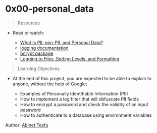 # 0x00-personal_data

> Resources

- Read or watch:

    - [What Is PII, non-PII, and Personal Data?](https://alx-intranet.hbtn.io/rltoken/jf71oYqiETchcVhPzQVnyg)
    - [logging documentation](https://alx-intranet.hbtn.io/rltoken/W2JiHD6cbJY1scJORyLqnw)
    - [bcrypt package](https://alx-intranet.hbtn.io/rltoken/41oaQXfzwnF1i-wT8W0vHw)
    - [Logging to Files, Setting Levels, and Formatting](https://alx-intranet.hbtn.io/rltoken/XCpI9uvguxlTCsAeRCW6SA)

> Learning Objectives
- At the end of this project, you are expected to be able to explain to anyone, without the help of Google:

    - Examples of Personally Identifiable Information (PII)
    - How to implement a log filter that will obfuscate PII fields
    - How to encrypt a password and check the validity of an input password
    - How to authenticate to a database using environment variables    
         
          
Author: [Abinet Tesfu](www.github.com/abinet508)     
          
